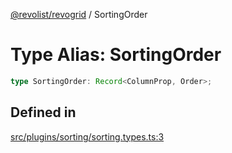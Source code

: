[@revolist/revogrid](README.md) / SortingOrder

# Type Alias: SortingOrder

```ts
type SortingOrder: Record<ColumnProp, Order>;
```

## Defined in

[src/plugins/sorting/sorting.types.ts:3](https://github.com/revolist/revogrid/blob/6916c62aedeba77f36804fdc386f78e588e18412/src/plugins/sorting/sorting.types.ts#L3)
